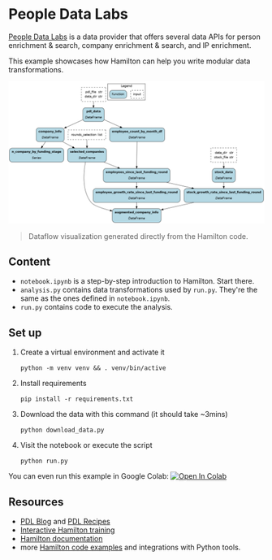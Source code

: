 # People Data Labs

[People Data Labs](https://www.peopledatalabs.com/) is a data provider that offers several data APIs for person enrichment & search, company enrichment & search, and IP enrichment.

This example showcases how Hamilton can help you write modular data transformations.

![](all_functions.png)
> Dataflow visualization generated directly from the Hamilton code.

## Content
- `notebook.ipynb` is a step-by-step introduction to Hamilton. Start there.
- `analysis.py` contains data transformations used by `run.py`. They're the same as the ones defined in `notebook.ipynb`.
- `run.py` contains code to execute the analysis.


## Set up
1. Create a virtual environment and activate it
    ```console
    python -m venv venv && . venv/bin/active
    ```

2. Install requirements
    ```console
    pip install -r requirements.txt
    ```

3. Download the data with this command (it should take ~3mins)
    ```console
    python download_data.py
    ```

4. Visit the notebook or execute the script
    ```console
    python run.py
    ```

You can even run this example in Google Colab:
[![Open In Colab](https://colab.research.google.com/assets/colab-badge.svg)
](https://colab.research.google.com/github/dagworks-inc/hamilton/blob/main/examples/people_data_labs/notebook.ipynb)



## Resources
- [PDL Blog](https://blog.peopledatalabs.com/) and [PDL Recipes](https://docs.peopledatalabs.com/recipes)
- [Interactive Hamilton training](https://www.tryhamilton.dev/hamilton-basics/jumping-in)
- [Hamilton documentation](https://hamilton.dagworks.io/en/latest/concepts/node/)
- more [Hamilton code examples](https://github.com/DAGWorks-Inc/hamilton/tree/main/examples) and integrations with Python tools.
